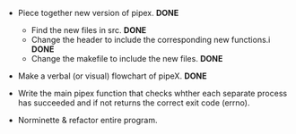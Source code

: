 - Piece together new version of pipex. **DONE**
	- Find the new files in src. **DONE**
	- Change the header to include the corresponding new functions.i **DONE**
	- Change the makefile to include the new files. **DONE**

- Make a verbal (or visual) flowchart of pipeX. **DONE**

- Write the main pipex function that checks whther each separate process has succeeded and if not returns the correct exit code (errno).

- Norminette & refactor entire program.
